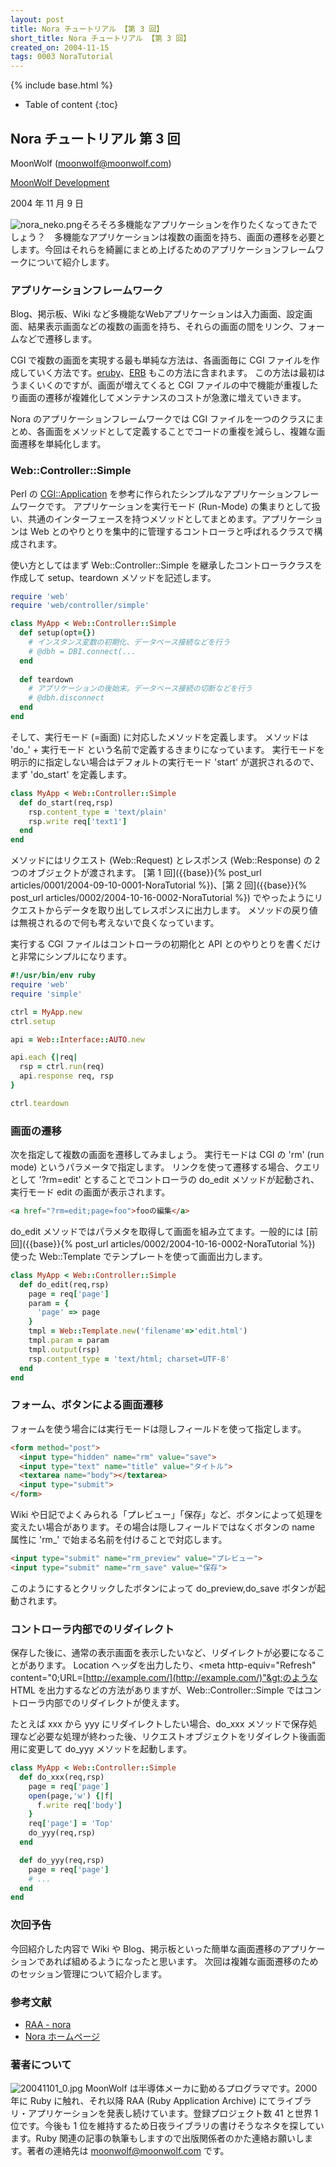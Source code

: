 ```yaml
---
layout: post
title: Nora チュートリアル 【第 3 回】
short_title: Nora チュートリアル 【第 3 回】
created_on: 2004-11-15
tags: 0003 NoraTutorial
---
```

{% include base.html %}


* Table of content
{:toc}


## Nora チュートリアル 第 3 回

MoonWolf ([moonwolf@moonwolf.com](mailto:moonwolf@moonwolf.com))

[MoonWolf Development](http://www.moonwolf.com/)

2004 年 11 月 9 日

![nora_neko.png]({{base}}{{site.baseurl}}/images/0003-NoraTutorial/nora_neko.png)そろそろ多機能なアプリケーションを作りたくなってきたでしょう？　多機能なアプリケーションは複数の画面を持ち、画面の遷移を必要とします。今回はそれらを綺麗にまとめ上げるためのアプリケーションフレームワークについて紹介します。

### アプリケーションフレームワーク

Blog、掲示板、Wiki など多機能なWebアプリケーションは入力画面、設定画面、結果表示画面などの複数の画面を持ち、それらの画面の間をリンク、フォームなどで遷移します。

CGI で複数の画面を実現する最も単純な方法は、各画面毎に CGI ファイルを作成していく方法です。[eruby](http://raa.ruby-lang.org/project/eruby/)、[ERB](http://www.ruby-lang.org/ja/man/index.cgi?cmd=view;name=ERB) もこの方法に含まれます。
この方法は最初はうまくいくのですが、画面が増えてくると CGI ファイルの中で機能が重複したり画面の遷移が複雑化してメンテナンスのコストが急激に増えていきます。

Nora のアプリケーションフレームワークでは CGI ファイルを一つのクラスにまとめ、各画面をメソッドとして定義することでコードの重複を減らし、複雑な画面遷移を単純化します。

### Web::Controller::Simple

Perl の [CGI::Application](http://homepage3.nifty.com/hippo2000/perltips/CGI/Application.htm) を参考に作られたシンプルなアプリケーションフレームワークです。
アプリケーションを実行モード (Run-Mode) の集まりとして扱い、共通のインターフェースを持つメソッドとしてまとめます。アプリケーションは Web とのやりとりを集中的に管理するコントローラと呼ばれるクラスで構成されます。

使い方としてはまず Web::Controller::Simple を継承したコントローラクラスを作成して setup、teardown メソッドを記述します。

```ruby
require 'web'
require 'web/controller/simple'

class MyApp < Web::Controller::Simple
  def setup(opt={})
    # インスタンス変数の初期化、データベース接続などを行う
    # @dbh = DBI.connect(...
  end
  
  def teardown
    # アプリケーションの後始末。データベース接続の切断などを行う
    # @dbh.disconnect
  end
end

```

そして、実行モード (=画面) に対応したメソッドを定義します。
メソッドは 'do_' + 実行モード という名前で定義するきまりになっています。
実行モードを明示的に指定しない場合はデフォルトの実行モード 'start' が選択されるので、まず 'do_start' を定義します。

```ruby
class MyApp < Web::Controller::Simple
  def do_start(req,rsp)
    rsp.content_type = 'text/plain'
    rsp.write req['text1']
  end
end

```

メソッドにはリクエスト (Web::Request) とレスポンス (Web::Response) の 2 つのオブジェクトが渡されます。
[第 1 回]({{base}}{% post_url articles/0001/2004-09-10-0001-NoraTutorial %})、[第 2 回]({{base}}{% post_url articles/0002/2004-10-16-0002-NoraTutorial %}) でやったようにリクエストからデータを取り出してレスポンスに出力します。
メソッドの戻り値は無視されるので何も考えないで良くなっています。

実行する CGI ファイルはコントローラの初期化と API とのやりとりを書くだけと非常にシンプルになります。

```ruby
#!/usr/bin/env ruby
require 'web'
require 'simple'

ctrl = MyApp.new
ctrl.setup

api = Web::Interface::AUTO.new

api.each {|req|
  rsp = ctrl.run(req)
  api.response req, rsp
}

ctrl.teardown

```

### 画面の遷移

次を指定して複数の画面を遷移してみましょう。
実行モードは CGI の 'rm' (run mode) というパラメータで指定します。
リンクを使って遷移する場合、クエリとして '?rm=edit' とすることでコントローラの do_edit メソッドが起動され、実行モード edit の画面が表示されます。

```html
<a href="?rm=edit;page=foo">fooの編集</a>
```

do_edit メソッドではパラメタを取得して画面を組み立てます。一般的には [前回]({{base}}{% post_url articles/0002/2004-10-16-0002-NoraTutorial %}) 使った Web::Template でテンプレートを使って画面出力します。

```ruby
class MyApp < Web::Controller::Simple
  def do_edit(req,rsp)
    page = req['page']
    param = {
      'page' => page
    }
    tmpl = Web::Template.new('filename'=>'edit.html')
    tmpl.param = param
    tmpl.output(rsp)
    rsp.content_type = 'text/html; charset=UTF-8'
  end
end

```

### フォーム、ボタンによる画面遷移

フォームを使う場合には実行モードは隠しフィールドを使って指定します。

```html
<form method="post">
  <input type="hidden" name="rm" value="save">
  <input type="text" name="title" value="タイトル">
  <textarea name="body"></textarea>
  <input type="submit">
</form>

```

Wiki や日記でよくみられる「プレビュー」「保存」など、ボタンによって処理を変えたい場合があります。その場合は隠しフィールドではなくボタンの name 属性に 'rm_' で始まる名前を付けることで対応します。

```html
<input type="submit" name="rm_preview" value="プレビュー">
<input type="submit" name="rm_save" value="保存">

```

このようにするとクリックしたボタンによって do_preview,do_save ボタンが起動されます。

### コントローラ内部でのリダイレクト

保存した後に、通常の表示画面を表示したいなど、リダイレクトが必要になることがあります。
Location ヘッダを出力したり、&lt;meta http-equiv="Refresh" content="0;URL=[http://example.com/](http://example.com/)"&gt;のような HTML を出力するなどの方法がありますが、Web::Controller::Simple ではコントローラ内部でのリダイレクトが使えます。

たとえば xxx から yyy にリダイレクトしたい場合、do_xxx メソッドで保存処理など必要な処理が終わった後、リクエストオブジェクトをリダイレクト後画面用に変更して do_yyy メソッドを起動します。

```ruby
class MyApp < Web::Controller::Simple
  def do_xxx(req,rsp)
    page = req['page']
    open(page,'w') {|f|
      f.write req['body']
    }
    req['page'] = 'Top'
    do_yyy(req,rsp)
  end

  def do_yyy(req,rsp)
    page = req['page']
    # ...
  end
end

```

### 次回予告

今回紹介した内容で Wiki や  Blog、掲示板といった簡単な画面遷移のアプリケーションであれば組めるようになったと思います。
次回は複雑な画面遷移のためのセッション管理について紹介します。

### 参考文献

* [RAA - nora](http://raa.ruby-lang.org/project/nora/)
* [Nora ホームページ](http://rwiki.moonwolf.com/rw-cgi.cgi?cmd=view;name=Nora)


### 著者について

![20041101_0.jpg]({{base}}{{site.baseurl}}/images/0003-NoraTutorial/20041101_0.jpg) MoonWolf は半導体メーカに勤めるプログラマです。2000 年に Ruby に触れ、それ以降 RAA (Ruby Application Archive) にてライブラリ・アプリケーションを発表し続けています。登録プロジェクト数 41 と世界 1 位です。今後も 1 位を維持するため日夜ライブラリの書けそうなネタを探しています。Ruby 関連の記事の執筆もしますので出版関係者のかた連絡お願いします。著者の連絡先は [moonwolf@moonwolf.com](mailto:moonwolf@moonwolf.com) です。



